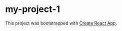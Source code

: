 # my-project-1

This project was bootstrapped with [Create React App](https://github.com/facebook/create-react-app).